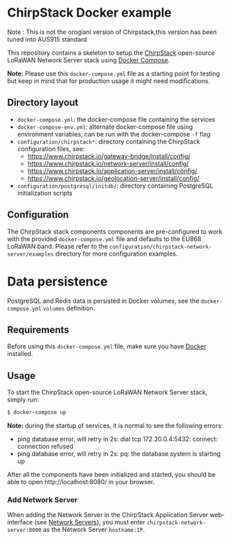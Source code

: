 # ChirpStack Docker example
Note : This is not the orogianl version of Chirpstack,this version has been tuned into AUS915 standard

This repository contains a skeleton to setup the [ChirpStack](https://www.chirpstack.io)
open-source LoRaWAN Network Server stack using [Docker Compose](https://docs.docker.com/compose/).

**Note:** Please use this `docker-compose.yml` file as a starting point for testing
but keep in mind that for production usage it might need modifications. 

## Directory layout

* `docker-compose.yml`: the docker-compose file containing the services
* `docker-compose-env.yml`: alternate docker-compose file using environment variables, can be run with the docker-compose `-f` flag
* `configuration/chirpstack*`: directory containing the ChirpStack configuration files, see:
    * https://www.chirpstack.io/gateway-bridge/install/config/
    * https://www.chirpstack.io/network-server/install/config/
    * https://www.chirpstack.io/application-server/install/config/
    * https://www.chirpstack.io/geolocation-server/install/config/
* `configuration/postgresql/initdb/`: directory containing PostgreSQL initialization scripts

## Configuration

The ChirpStack stack components components are pre-configured to work with the provided
`docker-compose.yml` file and defaults to the EU868 LoRaWAN band. Please refer
to the `configuration/chirpstack-network-server/examples` directory for more configuration
examples.

# Data persistence

PostgreSQL and Redis data is persisted in Docker volumes, see the `docker-compose.yml`
`volumes` definition.

## Requirements

Before using this `docker-compose.yml` file, make sure you have [Docker](https://www.docker.com/community-edition)
installed.

## Usage

To start the ChirpStack open-source LoRaWAN Network Server stack, simply run:

```bash
$ docker-compose up
```

**Note:** during the startup of services, it is normal to see the following errors:

* ping database error, will retry in 2s: dial tcp 172.20.0.4:5432: connect: connection refused
* ping database error, will retry in 2s: pq: the database system is starting up


After all the components have been initialized and started, you should be able
to open http://localhost:8080/ in your browser.

### Add Network Server

When adding the Network Server in the ChirpStack Application Server web-interface
(see [Network Servers](https://www.chirpstack.io/application-server/use/network-servers/)),
you must enter `chirpstack-network-server:8000` as the Network Server `hostname:IP`.

